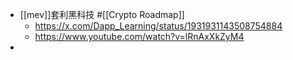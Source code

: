 - [[mev]]套利黑科技 #[[Crypto Roadmap]]
	- https://x.com/Dapp_Learning/status/1931931143508754884
	- https://www.youtube.com/watch?v=lRnAxXkZyM4
-